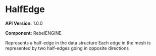 # HalfEdge

**API Version:** 1.0.0

**Component:** RebelENGINE

Represents a half-edge in the data structure
Each edge in the mesh is represented by two half-edges going in opposite directions

